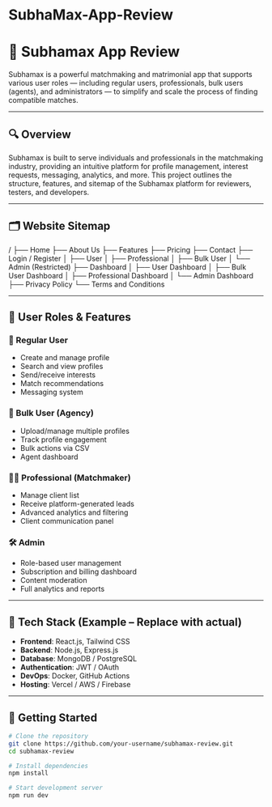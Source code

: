 # SubhaMax-App-Review
# 🌟 Subhamax App Review

Subhamax is a powerful matchmaking and matrimonial app that supports various user roles — including regular users, professionals, bulk users (agents), and administrators — to simplify and scale the process of finding compatible matches.

---

## 🔍 Overview

Subhamax is built to serve individuals and professionals in the matchmaking industry, providing an intuitive platform for profile management, interest requests, messaging, analytics, and more. This project outlines the structure, features, and sitemap of the Subhamax platform for reviewers, testers, and developers.

---

## 🗂️ Website Sitemap

/
├── Home
├── About Us
├── Features
├── Pricing
├── Contact
├── Login / Register
│ ├── User
│ ├── Professional
│ ├── Bulk User
│ └── Admin (Restricted)
├── Dashboard
│ ├── User Dashboard
│ ├── Bulk User Dashboard
│ ├── Professional Dashboard
│ └── Admin Dashboard
├── Privacy Policy
└── Terms and Conditions


---

## 👥 User Roles & Features

### 👤 Regular User
- Create and manage profile  
- Search and view profiles  
- Send/receive interests  
- Match recommendations  
- Messaging system  

### 👥 Bulk User (Agency)
- Upload/manage multiple profiles  
- Track profile engagement  
- Bulk actions via CSV  
- Agent dashboard  

### 👨‍💼 Professional (Matchmaker)
- Manage client list  
- Receive platform-generated leads  
- Advanced analytics and filtering  
- Client communication panel  

### 🛠️ Admin
- Role-based user management  
- Subscription and billing dashboard  
- Content moderation  
- Full analytics and reports  

---

## 🧰 Tech Stack (Example – Replace with actual)

- **Frontend**: React.js, Tailwind CSS  
- **Backend**: Node.js, Express.js  
- **Database**: MongoDB / PostgreSQL  
- **Authentication**: JWT / OAuth  
- **DevOps**: Docker, GitHub Actions  
- **Hosting**: Vercel / AWS / Firebase  

---

## 🚀 Getting Started

```bash
# Clone the repository
git clone https://github.com/your-username/subhamax-review.git
cd subhamax-review

# Install dependencies
npm install

# Start development server
npm run dev

